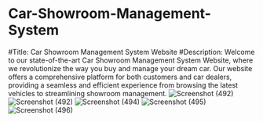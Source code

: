 # Car-Showroom-Management-System
#Title: Car Showroom Management System Website
#Description:
Welcome to our state-of-the-art Car Showroom Management System Website, where we revolutionize the way you buy and manage your dream car. Our website offers a comprehensive platform for both customers and car dealers, providing a seamless and efficient experience from browsing the latest vehicles to streamlining showroom management.
![Screenshot (492)](https://github.com/Yash2121m/Car-Showroom-Management-System/assets/146704810/525bc315-5ea1-4e01-a21a-3dfd7a6c1edc)
![Screenshot (492)](https://github.com/Yash2121m/Car-Showroom-Management-System/assets/146704810/00b6fdf2-1f25-48bd-aa98-44d9148e510a)
![Screenshot (494)](https://github.com/Yash2121m/Car-Showroom-Management-System/assets/146704810/1792dc9c-e275-4430-8f11-17335b314e07)
![Screenshot (495)](https://github.com/Yash2121m/Car-Showroom-Management-System/assets/146704810/6d007940-4822-4538-ae1f-986db24e3e5a)
![Screenshot (496)](https://github.com/Yash2121m/Car-Showroom-Management-System/assets/146704810/44ffeba4-e8f5-4477-8c55-a643338105e1)
